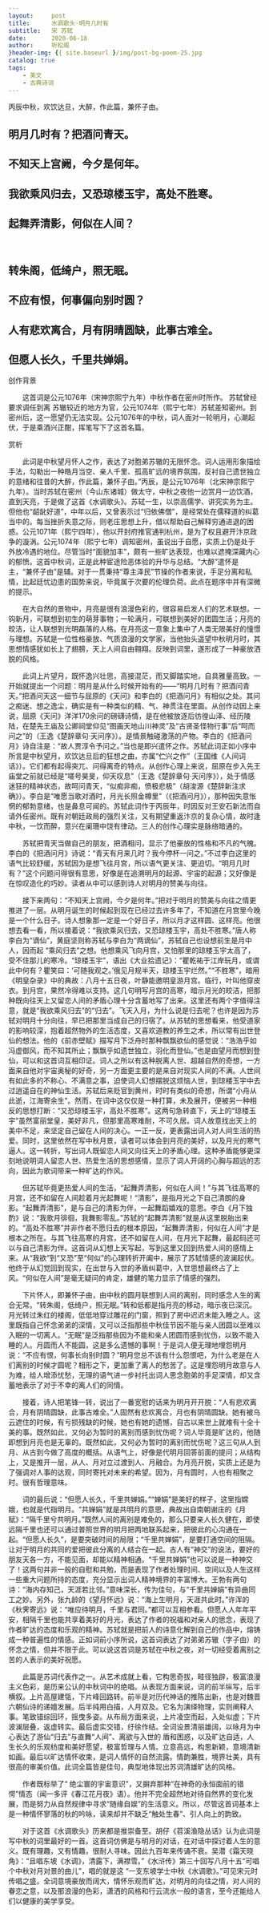 ```yaml
---
layout:     post
title:      水调歌头·明月几时有
subtitle:   宋 苏轼
date:       2020-06-18
author:     听松阁
}header-img: {{ site.baseurl }/img/post-bg-poem-25.jpg
catalog: true
tags:
    - 美文
    - 古典诗词
---
```


丙辰中秋，欢饮达旦，大醉，作此篇，兼怀子由。

## 明月几时有？把酒问青天。
## 不知天上宫阙，今夕是何年。
## 我欲乘风归去，又恐琼楼玉宇，高处不胜寒。
## 起舞弄清影，何似在人间？
&nbsp;
## 转朱阁，低绮户，照无眠。
## 不应有恨，何事偏向别时圆？
## 人有悲欢离合，月有阴晴圆缺，此事古难全。
## 但愿人长久，千里共婵娟。



创作背景

　　这首词是公元1076年（宋神宗熙宁九年）中秋作者在密州时所作。 苏轼曾经要求调任到离 苏辙较近的地方为官，公元1074年（熙宁七年）苏轼差知密州。到密州后，这一愿望仍无法实现。公元1076年的中秋，词人面对一轮明月，心潮起伏，于是乘酒兴正酣，挥笔写下了这首名篇。 



赏析

　　此词是中秋望月怀人之作，表达了对胞弟苏辙的无限怀念。词人运用形象描绘手法，勾勒出一种皓月当空、亲人千里、孤高旷远的境界氛围，反衬自己遗世独立的意绪和往昔的大醉，作此篇，兼怀子由。”丙辰，是公元1076年（北宋神宗熙宁九年）。当时苏轼在密州（今山东诸城）做太守，中秋之夜他一边赏月一边饮酒，直到天亮，于是做了这首《水调歌头》。苏轼一生，以崇高儒学、讲究实务为主。但他也“龆龀好道”，中年以后，又曾表示过“归依佛僧”，是经常处在儒释道的纠葛当中的。每当挫折失意之际，则老庄思想上升，借以帮助自己解释穷通进退的困惑。公元1071年（熙宁四年），他以开封府推官通判杭州，是为了权且避开汴京政争的漩涡。公元1074年（熙宁七年）调知密州，虽说出于自愿，实质上仍是处于外放冷遇的地位。尽管当时“面貌加丰”，颇有一些旷达表现，也难以遮掩深藏内心的郁愤。这首中秋词，正是此种宦途险恶体验的升华与总结。“大醉”遣怀是主，“兼怀子由”是辅。对于一贯秉持“尊主泽民”节操的作者来说，手足分离和私情，比起廷忧边患的国势来说，毕竟属于次要的伦理负荷。此点在题序中并有深微的提示。

　　在大自然的景物中，月亮是很有浪漫色彩的，很容易启发人们的艺术联想。一钩新月，可联想到初生的萌芽事物；一轮满月，可联想到美好的团圆生活；月亮的皎洁，让人联想到光明磊落的人格。在月亮这一意象上集中了人类无限美好的憧憬与理想。苏轼是一位性格豪放、气质浪漫的文学家，当他抬头遥望中秋明月时，其思想情感犹如长上了翅膀，天上人间自由翱翔。反映到词里，遂形成了一种豪放洒脱的风格。

　　此词上片望月，既怀逸兴壮思，高接混茫，而又脚踏实地，自具雅量高致。一开始就提出一个问题：明月是从什么时候开始有的——“明月几时有？把酒问青天。”把酒问天这一细节与屈原的《天问》和李白的《把酒问月》有相似之处。其问之痴迷、想之逸尘，确实是有一种类似的精、气、神贯注在里面。从创作动因上来说，屈原《天问》洋洋170余问的磅礴诗情，是在他被放逐后彷徨山泽、经历陵陆，在楚先王庙及公卿祠堂仰见“图画天地山川神灵”及“古贤圣怪物行事”后“呵而问之”的（王逸《楚辞章句·天问序》）。是情景触碰激荡的产物。李白的《把酒问月》诗自注是：“故人贾淳令予问之。”当也是即兴遣怀之作。苏轼此词正如小序中所言是中秋望月，欢饮达旦后的狂想之曲，亦属“伫兴之作”（王国维《人间词话》）。它们都有起得突兀、问得离奇的特点。从创作心理上来说，屈原在步入先王庙堂之前就已经是“嗟号昊旻，仰天叹息”（王逸《楚辞章句·天问序》），处于情感迷狂的精神状态，故呵问青天，“似痴非痴，愤极悲极”（胡浚源《楚辞新注求确》）。李白是“唯愿当歌对酒时，月光长照金樽里”（《把酒问月》），那种因失意怅惘的郁勃意绪，也是鼻息可闻的。苏轼此词作于丙辰年，时因反对王安石新法而自请外任密州。既有对朝廷政局的强烈关注，又有期望重返汴京的复杂心情，故时逢中秋，一饮而醉，意兴在阑珊中饶有律动。三人的创作心理实是脉络暗通的。

　　苏轼把青天当做自己的朋友，把酒相问，显示了他豪放的性格和不凡的气魄。李白的《把酒问月》诗说：“青天有月来几时？我今停杯一问之。”不过李白这里的语气比较舒缓，苏轼因为是想飞往月宫，所以语气更关注、更迫切。“明月几时有？”这个问题问得很有意思，好像是在追溯明月的起源、宇宙的起源；又好像是在惊叹造化的巧妙。读者从中可以感到诗人对明月的赞美与向往。

　　接下来两句：“不知天上宫阙，今夕是何年。”把对于明月的赞美与向往之情更推进了一层。从明月诞生的时候起到现在已经过去许多年了，不知道在月宫里今晚是一个什么日子。诗人想象那一定是一个好日子，所以月才这样圆、这样亮。他很想去看一看，所以接着说：“我欲乘风归去，又恐琼楼玉宇，高处不胜寒。”唐人称李白为“谪仙”，黄庭坚则称苏轼与李白为“两谪仙”，苏轼自己也设想前生是月中人，因而起 “乘风归去”之想。他想乘风飞向月宫，又怕那里的琼楼玉宇太高了，受不住那儿的寒冷。“琼楼玉宇”，语出《大业拾遗记》：“瞿乾祐于江岸玩月，或谓此中何有？瞿笑曰：‘可随我观之。’俄见月规半天，琼楼玉宇烂然。”“不胜寒”，暗用《明皇杂录》中的典故：八月十五日夜，叶静能邀明皇游月宫。临行，叶叫他穿皮衣。到月宫，果然冷得难以支持。这几句明写月宫的高寒，暗示月光的皎洁，把那种既向往天上又留恋人间的矛盾心理十分含蓄地写了出来。这里还有两个字值得注意，就是“我欲乘风归去”的“归去”。飞天入月，为什么说是归去呢？也许是因为苏轼对明月十分向往，早已把那里当成自己的归宿了。从苏轼的思想看来，他受道家的影响较深，抱着超然物外的生活态度，又喜欢道教的养生之术，所以常有出世登仙的想法。他的《前赤壁赋》描写月下泛舟时那种飘飘欲仙的感觉说：“浩浩乎如冯虚御风，而不知其所止；飘飘乎如遗世独立，羽化而登仙。”也是由望月而想到登仙，可以和这首词互相印证。词人之所以有这种脱离人世、超越自然的奇想，一方面来自他对宇宙奥秘的好奇，另一方面更主要的是来自对现实人间的不满。人世间有如此多的不称心、不满意之事，迫使词人幻想摆脱这烦恼人世，到琼楼玉宇中去过逍遥自在的神仙生活。苏轼后来贬官到黄州，时时有类似的奇想，所谓“小舟从此逝，江海寄余生”。然而，在词中这仅仅是一种打算，未及展开，便被另一种相反的思想打断：“又恐琼楼玉宇，高处不胜寒”。这两句急转直下，天上的“琼楼玉宇”虽然富丽堂皇，美好非凡，但那里高寒难耐，不可久居。词人故意找出天上的美中不足，来坚定自己留在人间的决心。一正一反，更表露出词人对人间生活的热爱。同时，这里依然在写中秋月景，读者可以体会到月亮的美好，以及月光的寒气逼人。这一转折，写出词人既留恋人间又向往天上的矛盾心理。这种矛盾能够更深刻地说明词人留恋人世、热爱生活的思想感情，显示了词人开阔的心胸与超远的志向，因此为歌词带来一种旷达的作风。

　　但苏轼毕竟更热爱人间的生活，“起舞弄清影，何似在人间！”与其飞往高寒的月宫，还不如留在人间趁着月光起舞呢！“清影”，是指月光之下自己清朗的身影。“起舞弄清影”，是与自己的清影为伴，一起舞蹈嬉戏的意思。李白《月下独酌》说：“我歌月徘徊，我舞影零乱。”苏轼的“起舞弄清影”就是从这里脱胎出来的。“高处不胜寒”并非作者不愿归去的根本原因，“起舞弄清影，何似在人间”才是根本之所在。与其飞往高寒的月宫，还不如留在人间，在月光下起舞，最起码还可以与自己清影为伴。这首词从幻想上天写起，写到这里又回到热爱人间的感情上来。从“我欲”到“又恐”至“何似”的心理转折开阖中，展示了苏轼情感的波澜起伏。他终于从幻觉回到现实，在出世与入世的矛盾纠葛中，入世思想最终占了上风。“何似在人间”是毫无疑问的肯定，雄健的笔力显示了情感的强烈。

　　下片怀人，即兼怀子由，由中秋的圆月联想到人间的离别，同时感念人生的离合无常。“转朱阁，低绮户，照无眠。”转和低都是指月亮的移动，暗示夜已深沉。月光转过朱红的楼阁，低低地穿过雕花的门窗，照到了房中迟迟未能入睡之人。这里既指自己怀念弟弟的深情，又可以泛指那些中秋佳节因不能与亲人团圆以至难以入眠的一切离人。“无眠”是泛指那些因为不能和亲人团圆而感到忧伤，以致不能入睡的人。月圆而人不能圆，这是多么遗憾的事啊！于是词人便无理地埋怨明月说：“不应有恨，何事长向别时圆？”明月您总不该有什么怨恨吧，为什么老是在人们离别的时候才圆呢？相形之下，更加重了离人的愁苦了。这是埋怨明月故意与人为难，给人增添忧愁，无理的语气进一步衬托出词人思念胞弟的手足深情，却又含蓄地表示了对于不幸的离人们的同情。

　　接着，诗人把笔锋一转，说出了一番宽慰的话来为明月开开脱：“人有悲欢离合，月有阴晴圆缺，此事古难全。”人固然有悲欢离合，月也有阴晴圆缺。她有被乌云遮住的时候，有亏损残缺的时候，她也有她的遗憾，自古以来世上就难有十全十美的事。既然如此，又何必为暂时的离别而感到忧伤呢？词人毕竟是旷达的，他随即想到月亮也是无辜的。既然如此，又何必为暂时的离别而忧伤呢？这三句从人到月、从古到今做了高度的概括。从语气上，好像是代明月回答前面的提问；从结构上，又是推开一层，从人、月对立过渡到人、月融合。为月亮开脱，实质上还是为了强调对人事的达观，同时寄托对未来的希望。因为，月有圆时，人也有相聚之时。很有哲理意味。

　　词的最后说：“但愿人长久，千里共婵娟。”“婵娟”是美好的样子，这里指嫦娥，也就是代指明月。“共婵娟”就是共明月的意思，典故出自南朝谢庄的《月赋》：“隔千里兮共明月。”既然人间的离别是难免的，那么只要亲人长久健在，即使远隔千里也还可以通过普照世界的明月把两地联系起来，把彼此的心沟通在一起。“但愿人长久”，是要突破时间的局限；“千里共婵娟”，是要打通空间的阻隔。让对于明月的共同的爱把彼此分离的人结合在一起。古人有“神交”的说法，要好的朋友天各一方，不能见面，却能以精神相通。“千里共婵娟”也可以说是一种神交了！这两句并非一般的自慰和共勉，而是表现了作者处理时间、空间以及人生这样一些重大问题所持的态度，充分显示出词人精神境界的丰富博大。王勃有两句诗：“海内存知己，天涯若比邻。”意味深长，传为佳句，与“千里共婵娟”有异曲同工之妙。另外，张九龄的《望月怀远》说：“海上生明月，天涯共此时。”许浑的《秋霁寄远》说：“唯应待明月，千里与君同。”都可以互相参看。但愿人人年年平安，相隔千里也能共享着美好的月光，表达了作者的祝福和对亲人的思念，表现了作者旷达的态度和乐观的精神。苏轼就是把前人的诗意化解到自己的作品中，熔铸成一种普遍性的情感。正如词前小序所说，这首词表达了对弟弟苏辙（字子由）的怀念之情，但并不限于此。可以说这首词是苏轼在中秋之夜，对一切经受着离别之苦的人表示的美好祝愿。

　　此篇是苏词代表作之一。从艺术成就上看，它构思奇拔，畦径独辟，极富浪漫主义色彩，是历来公认的中秋词中的绝唱。从表现方面来说，词的前半纵写，后半横叙。上片高屋建瓴，下片峰回路转。前半是对历代神话的推陈出新，也是对魏晋六朝仙诗的递嬗发展。后半纯用白描，人月双及。它名为演绎物理，实则阐释人事。笔致错综回环，摇曳多姿。从布局方面来说，上片凌空而起，入处似虚；下片波澜层叠，返虚转实。最后虚实交错，纡徐作结。全词设景清丽雄阔，以咏月为中心表达了游仙“归去”与直舞“人间”、离欲与入世的 盾和困惑，以及旷达自适，人生长久的乐观枋度和美好愿望，极富哲理与人情。立意高远，构思新颖，意境清新如画。最后以旷达情怀收束，是词人情怀的自然流露。情韵兼胜，境界壮美，具有很高的审美价值。此词全篇皆是佳句，典型地体现出苏词清雄旷达的风格。

　　作者既标举了“ 绝尘寰的宇宙意识”，又摒弃那种“在神奇的永恒面前的错愕”情态（闻一多评《春江花月夜》语）。他并不完全超然地对待自然界的变化发展，而是努力从自然规律中寻求“随缘自娱”的生活意义。所以，尽管这首词基本上是一种情怀寥落的秋的吟咏，读来却并不缺乏“触处生春”、引人向上的韵致。

　　对于这首《水调歌头》历来都是推崇备至。胡仔《苕溪渔隐丛话》认为此词是写中秋的词里最好的一首。这首词仿佛是与明月的对话，在对话中探讨着人生的意义。既有理趣，又有情趣，很耐人寻味。因此九百年来传诵不衰。吴潜《霜天晓角》：“且唱东坡《水调》，清露下，满襟雪。”《水浒传》第三十回写八月十五“可唱个中秋对月对景的曲儿”，唱的就是这 “一支东坡学士中秋《水调歌》。”可见宋元时传唱之盛。全词意境豪放而阔大，情怀乐观而旷达，对明月的向往之情，对人间的眷恋之意，以及那浪漫的色彩，潇洒的风格和行云流水一般的语言，至今还能给人们以健康的美学享受。

